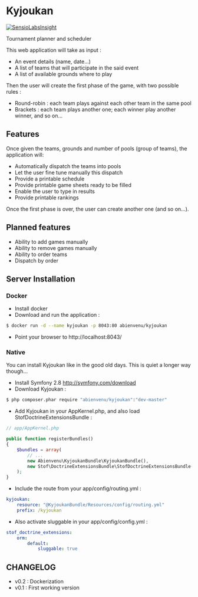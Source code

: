 Kyjoukan
========
[![SensioLabsInsight](https://insight.sensiolabs.com/projects/c04af8c2-5229-48b3-884a-2e7aa6b7c9d6/mini.png)](https://insight.sensiolabs.com/projects/c04af8c2-5229-48b3-884a-2e7aa6b7c9d6)

Tournament planner and scheduler

This web application will take as input :
- An event details (name, date...)
- A list of teams that will participate in the said event
- A list of available grounds where to play

Then the user will create the first phase of the game, with two possible rules :
- Round-robin : each team plays against each other team in the same pool
- Brackets : each team plays another one; each winner play another winner, and so on...

Features
--------

Once given the teams, grounds and number of pools (group of teams), the application will:
- Automatically dispatch the teams into pools
- Let the user fine tune manually this dispatch
- Provide a printable schedule
- Provide printable game sheets ready to be filled
- Enable the user to type in results
- Provide printable rankings

Once the first phase is over, the user can create another one (and so on...).

Planned features
----------------
- Ability to add games manually
- Ability to remove games manually
- Ability to order teams
- Dispatch by order

Server Installation
-------------------

### Docker

* Install docker
* Download and run the application :
```bash
$ docker run -d --name kyjoukan -p 8043:80 abienvenu/kyjoukan
```
* Point your browser to http://localhost:8043/

### Native

You can install Kyjoukan like in the good old days. This is quiet a longer way though...

* Install Symfony 2.8 http://symfony.com/download
* Download Kyjoukan :
```bash
$ php composer.phar require "abienvenu/kyjoukan":"dev-master"
```
* Add Kyjoukan in your AppKernel.php, and also load StofDoctrineExtensionsBundle :
```php
// app/AppKernel.php

public function registerBundles()
{
    $bundles = array(
        // ...
        new Abienvenu\KyjoukanBundle\KyjoukanBundle(),
        new Stof\DoctrineExtensionsBundle\StofDoctrineExtensionsBundle(),
    );
}
```
* Include the route from your app/config/routing.yml :
```YAML
kyjoukan:
    resource: "@KyjoukanBundle/Resources/config/routing.yml"
    prefix: /kyjoukan
```
* Also activate sluggable in your app/config/config.yml :
```YAML
stof_doctrine_extensions:
    orm:
        default:
            sluggable: true
```

CHANGELOG
---------
* v0.2 : Dockerization
* v0.1 : First working version
